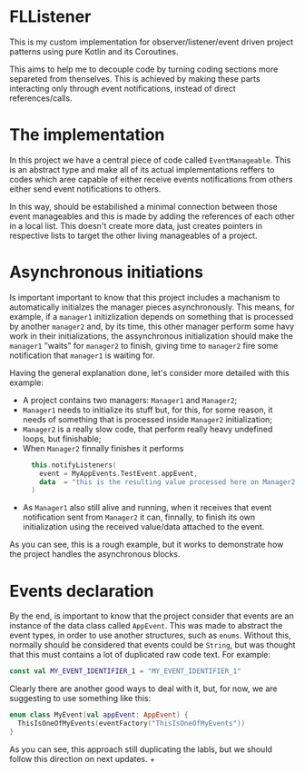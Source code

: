 # FLListener

This is my custom implementation for observer/listener/event driven project patterns using pure Kotlin and its Coroutines.

This aims to help me to decouple code by turning coding sections more separeted from thenselves. This is achieved by making these parts interacting only through event notifications, instead of direct references/calls.

# The implementation

In this project we have a central piece of code called `EventManageable`. This is an abstract type and make all of its actual implementations reffers to codes which aree capable of either receive events notifications from others either send event notifications to others.

In this way, should be estabilished a minimal connection between those event manageables and this is made by adding the references of each other in a local list. This doesn't create more data, just creates pointers in respective lists to target the other living manageables of a project.

# Asynchronous initiations

Is important important to know that this project includes a machanism to automatically initialzes the manager pieces asynchronously. This means, for example, if a `manager1` initizlization depends on something that is processed by another `manager2` and, by its time, this other manager perform some havy work in their initializations, the assynchronous initialization should make the `manager1` "waits" for `manager2` to finish, giving time to `manager2` fire some notification that `manager1` is waiting for.

Having the general explanation done, let's consider more detailed with this example:

- A project contains two managers: `Manager1` and `Manager2`;
- `Manager1` needs to initialize its stuff but, for this, for some reason, it needs of something that is processed inside `Manager2` initialization;
- `Manager2` is a really slow code, that perform really heavy undefined loops, but finishable;
- When `Manager2` finnally finishes it performs
  ```kotlin
    this.notifyListeners(
      event = MyAppEvents.TestEvent.appEvent,
      data  = "this is the resulting value processed here on Manager2."
    )
    ```
- As `Manager1` also still alive and running, when it receives that event notification sent from `Manager2` it can, finnally, to finish its own initialization using the received value/data attached to the event.

As you can see, this is a rough example, but it works to demonstrate how the project handles the asynchronous blocks.

# Events declaration

By the end, is important to know that the project consider that events are an instance of the data class called `AppEvent`. This was made to abstract the event types, in order to use another structures, such as `enums`. Without this, normally should be considered that events could be `String`, but was thought that this must contains a lot of duplicated raw code text. For example:

```kotlin
const val MY_EVENT_IDENTIFIER_1 = "MY_EVENT_IDENTIFIER_1"
```

Clearly there are another good ways to deal with it, but, for now, we are suggesting to use something like this:

```kotlin
enum class MyEvent(val appEvent: AppEvent) {
  ThisIsOneOfMyEvents(eventFactory("ThisIsOneOfMyEvents"))
}
```

As you can see, this approach still duplicating the labls, but we should follow this direction on next updates.
+
